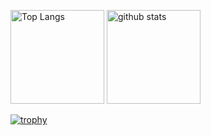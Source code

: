 <p align="left"> 
  <img alt="Top Langs" height="150px" src="https://github-readme-stats.vercel.app/api/top-langs/?username=libdefi&layout=compact&count_private=true&show_icons=true&theme=onedark" />
  <img alt="github stats" height="150px" src="https://github-readme-stats.vercel.app/api?username=libdefi&count_private=true&show_icons=true&show_icons=true&theme=onedark" />
</p>

[![trophy](https://github-profile-trophy.vercel.app/?username=libdefi&theme=onedark&column=7
)](https://github.com/ryo-ma/github-profile-trophy)
